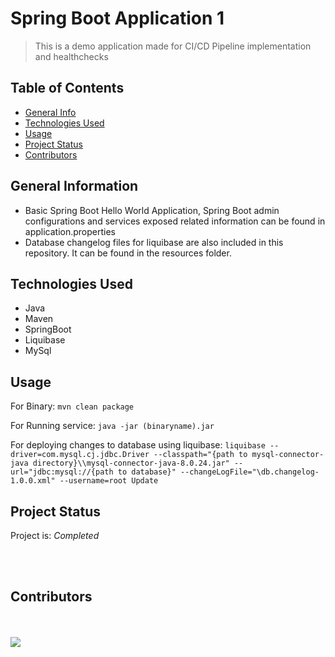 # Spring Boot Application 1
> This is a demo application made for CI/CD Pipeline implementation and healthchecks
<!-- > Live demo [_here_](https://www.example.com). If you have the project hosted somewhere, include the link here. -->

## Table of Contents
* [General Info](#general-information)
* [Technologies Used](#technologies-used)
* [Usage](#usage)
* [Project Status](#project-status)
* [Contributors](#contributors)
<!-- * [License](#license) -->


## General Information
- Basic Spring Boot Hello World Application, Spring Boot admin configurations and services exposed related information can be found in application.properties
- Database changelog files for liquibase are also included in this repository. It can be found in the resources folder.


## Technologies Used
- Java
- Maven
- SpringBoot
- Liquibase
- MySql


## Usage
For Binary:
`mvn clean package`


For Running service:
`java -jar (binaryname).jar`


For deploying changes to database using liquibase:
`liquibase --driver=com.mysql.cj.jdbc.Driver --classpath="{path to mysql-connector-java directory}\\mysql-connector-java-8.0.24.jar" --url="jdbc:mysql://{path to database}" --changeLogFile="\db.changelog-1.0.0.xml" --username=root Update`



## Project Status
Project is: _Completed_ 


<br>
<br>

## Contributors 
<br>
<br>

<a href="https://github.com/yashbhangdia/shared-pipeline/graphs/contributors">
  <img src="https://contrib.rocks/image?repo=yashbhangdia/shared-pipeline" />
</a>
<br>

<!-- Optional -->
<!-- ## License -->
<!-- This project is open source and available under the [... License](). -->

<!-- You don't have to include all sections - just the one's relevant to your project -->
